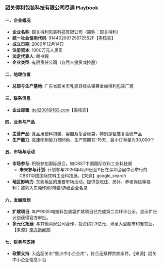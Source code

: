 ### 韶关得利包装科技有限公司尽调 Playbook

#### 一、企业概况
- **企业名称**: 韶关得利包装科技有限公司（简称：韶关得利）
- **统一社会信用代码**: 91440200725972552F【需核实】
- **成立日期**: 2000年12月14日
- **注册资本**: 1000万元人民币
- **法定代表人**: 赖书锦
- **企业类型**: 有限责任公司（自然人投资或控股）

#### 二、地理位置
- **总部与生产基地**: 广东省韶关市乳源县桂头镇黄金岭得利包装厂房

#### 三、联系信息
- **企业邮箱**: deli2001@163.com【需核实】

#### 四、业务与产品
- **主营产品**: 食品用塑料包装、容器及复合膜袋，特别是铝箔复合膜产品
- **生产能力**: 高速印刷能力1至8色，生产周期12-15天，最小订单量为30,000个

#### 五、市场与活动
- **市场参与**: 积极参加国际展会，如CBST中国国际饮料工业科技展
  - **未来参与计划**: 计划参与2026年4月9日至11日在深圳会展中心举行的CBST中国国际饮料工业科技展。【来源】google_search
- **地区影响力**: 东莞地区的重要市场活动，提供包吃住、房补、养老保险等福利；被列入东莞印刷/包装/造纸企业名录

#### 六、发展规划
- **扩建项目**: 年产9000吨塑料包装袋扩建项目已完成第二次环评公示，显示扩张计划获得官方审批。
- **多元化拓展**: 与其他两家公司合作，投资约2.3亿元，涉足大型超市和餐饮业。【来源】[南方新闻网](https://www.nfnews.com/content/1y0qKnkz3B.html)

#### 七、财务与支持
- **政策支持**: 入选韶关市“重点中小企业库”，符合无抵押贷款条件。【来源】韶关中小企业信息平台
